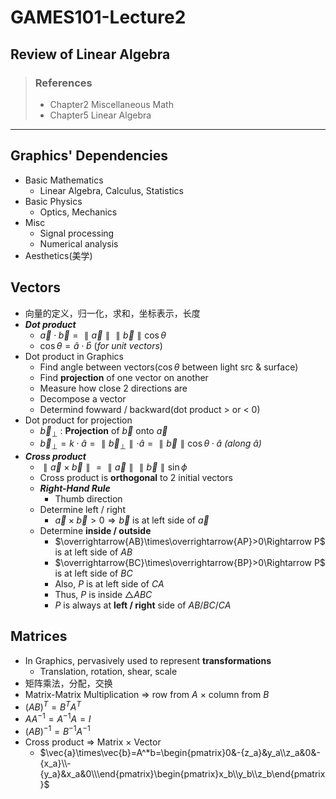 # GAMES101-Lecture2
## Review of Linear Algebra
>### References
>* Chapter2 Miscellaneous Math
>* Chapter5 Linear Algebra
***
## Graphics' Dependencies
* Basic Mathematics
    - Linear Algebra, Calculus, Statistics
* Basic Physics
    - Optics, Mechanics
* Misc
    - Signal processing
    - Numerical analysis
* Aesthetics(美学)
## Vectors
* 向量的定义，归一化，求和，坐标表示，长度
* ***Dot product***
    - $\vec{a}\cdot\vec{b}=\parallel\vec{a}\parallel\parallel\vec{b}\parallel\cos\theta$
    - $\cos\theta=\hat{a}\cdot\hat{b}$ (*for unit vectors*)
* Dot product in Graphics
    - Find angle between vectors($\cos\theta$ between light src & surface)
    - Find **projection** of one vector on another
    - Measure how close 2 directions are
    - Decompose a vector
    - Determind fowward / backward(dot product > or < 0)
* Dot product for projection
    - $\vec{b}_\perp$ : **Projection** of $\vec{b}$ onto $\vec{a}$
    - $\vec{b}_\perp=k\cdot\hat{a}=\parallel\vec{b}_\perp\parallel\cdot\hat{a}=\parallel\vec{b}\parallel\cos\theta\cdot\hat{a}$ *(along $\hat{a}$)*
* ***Cross product***
    - $\parallel\vec{a}\times\vec{b}\parallel=\parallel\vec{a}\parallel\parallel\vec{b}\parallel\sin\phi$
    - Cross product is **orthogonal** to 2 initial vectors
    - ***Right-Hand Rule***
        - Thumb direction
    - Determine left / right
      - $\vec{a}\times\vec{b}>0\Rightarrow\vec{b}$ is at left side of $\vec{a}$
    - Determine **inside / outside**
      - $\overrightarrow{AB}\times\overrightarrow{AP}>0\Rightarrow P$ is at left side of $AB$
      - $\overrightarrow{BC}\times\overrightarrow{BP}>0\Rightarrow P$ is at left side of $BC$
      - Also, $P$ is at left side of $CA$
      - Thus, $P$ is inside $\triangle ABC$
      - $P$ is always at **left / right** side of $AB/BC/CA$
## Matrices
* In Graphics, pervasively used to represent **transformations**
    - Translation, rotation, shear, scale 
* 矩阵乘法，分配，交换
* Matrix-Matrix Multiplication $\Rightarrow$ row from $A$ $\times$ column from $B$
* $(AB)^T=B^TA^T$
* $AA^{-1} =A^{-1}A=I$
* $(AB)^{-1}=B^{-1}A^{-1}$
* Cross product $\Rightarrow$ Matrix $\times$ Vector
    - $\vec{a}\times\vec{b}=A^*b=\begin{pmatrix}0&-{z_a}&y_a\\z_a&0&-{x_a}\\-{y_a}&x_a&0\\\end{pmatrix}\begin{pmatrix}x_b\\y_b\\z_b\end{pmatrix}$
